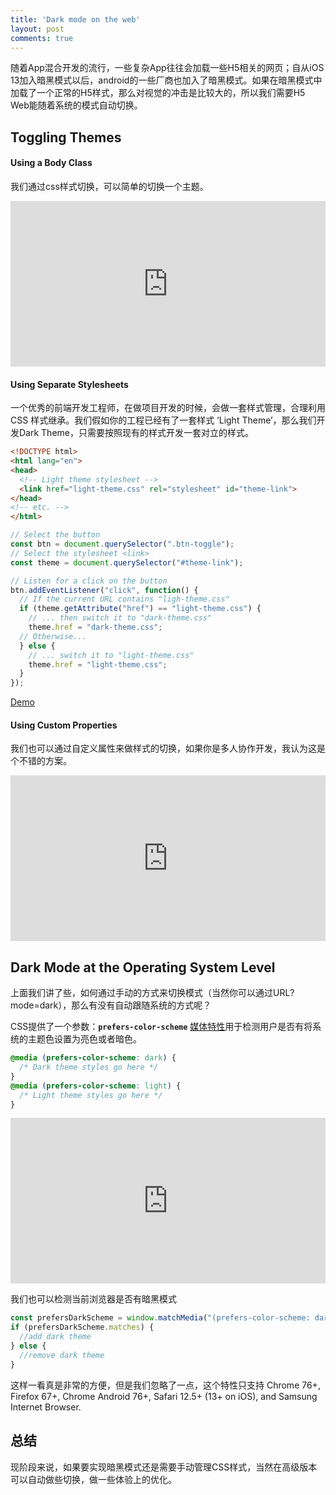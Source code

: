 ```yaml
---
title: 'Dark mode on the web'
layout: post
comments: true
---
```


随着App混合开发的流行，一些复杂App往往会加载一些H5相关的网页；自从iOS 13加入暗黑模式以后，android的一些厂商也加入了暗黑模式。如果在暗黑模式中加载了一个正常的H5样式，那么对视觉的冲击是比较大的，所以我们需要H5 Web能随着系统的模式自动切换。

## Toggling Themes

#### Using a Body Class

我们通过css样式切换，可以简单的切换一个主题。

<iframe height="265" style="width: 100%;" scrolling="no" title="Method 1 - Class Swapping" src="https://codepen.io/adhuham/embed/dyodgPj?height=265&theme-id=light&default-tab=html,result" frameborder="no" loading="lazy" allowtransparency="true" allowfullscreen="true">
  See the Pen <a href='https://codepen.io/adhuham/pen/dyodgPj'>Method 1 - Class Swapping</a> by Mohamed Adhuham
  (<a href='https://codepen.io/adhuham'>@adhuham</a>) on <a href='https://codepen.io'>CodePen</a>.
</iframe>



#### Using Separate Stylesheets

一个优秀的前端开发工程师，在做项目开发的时候，会做一套样式管理，合理利用CSS 样式继承。我们假如你的工程已经有了一套样式 ‘Light Theme’，那么我们开发Dark Theme，只需要按照现有的样式开发一套对立的样式。

```html
<!DOCTYPE html>
<html lang="en">
<head>
  <!-- Light theme stylesheet -->
  <link href="light-theme.css" rel="stylesheet" id="theme-link">
</head>
<!-- etc. -->
</html>
```

```js
// Select the button
const btn = document.querySelector(".btn-toggle");
// Select the stylesheet <link>
const theme = document.querySelector("#theme-link");

// Listen for a click on the button
btn.addEventListener("click", function() {
  // If the current URL contains "ligh-theme.css"
  if (theme.getAttribute("href") == "light-theme.css") {
    // ... then switch it to "dark-theme.css"
    theme.href = "dark-theme.css";
  // Otherwise...
  } else {
    // ... switch it to "light-theme.css"
    theme.href = "light-theme.css";
  }
});
```

[Demo](https://codepen.io/adhuham/project/editor/AqjdGV)

#### Using Custom Properties

我们也可以通过自定义属性来做样式的切换，如果你是多人协作开发，我认为这是个不错的方案。

<iframe height="265" style="width: 100%;" scrolling="no" title="KKaPMWM" src="https://codepen.io/dcell/embed/KKaPMWM?height=265&theme-id=light&default-tab=html,result" frameborder="no" loading="lazy" allowtransparency="true" allowfullscreen="true">
  See the Pen <a href='https://codepen.io/dcell/pen/KKaPMWM'>KKaPMWM</a> by Dcell
  (<a href='https://codepen.io/dcell'>@dcell</a>) on <a href='https://codepen.io'>CodePen</a>.
</iframe>



## Dark Mode at the Operating System Level

上面我们讲了些，如何通过手动的方式来切换模式（当然你可以通过URL?mode=dark），那么有没有自动跟随系统的方式呢？

CSS提供了一个参数：**`prefers-color-scheme`** [媒体特性](https://developer.mozilla.org/zh-CN/docs/Web/CSS/Media_Queries/Using_media_queries#media_features)用于检测用户是否有将系统的主题色设置为亮色或者暗色。

```css
@media (prefers-color-scheme: dark) {
  /* Dark theme styles go here */
}
@media (prefers-color-scheme: light) {
  /* Light theme styles go here */
}
```

<iframe height="265" style="width: 100%;" scrolling="no" title="Prefers Color Scheme: Demo Use Case" src="https://codepen.io/team/css-tricks/embed/mdVrQXV?height=265&theme-id=light&default-tab=html,result" frameborder="no" loading="lazy" allowtransparency="true" allowfullscreen="true">
  See the Pen <a href='https://codepen.io/team/css-tricks/pen/mdVrQXV'>Prefers Color Scheme: Demo Use Case</a> by CSS-Tricks
  (<a href='https://codepen.io/css-tricks'>@css-tricks</a>) on <a href='https://codepen.io'>CodePen</a>.
</iframe>

我们也可以检测当前浏览器是否有暗黑模式

```js
const prefersDarkScheme = window.matchMedia("(prefers-color-scheme: dark)");
if (prefersDarkScheme.matches) {
  //add dark theme
} else {
  //remove dark theme
}

```

这样一看真是非常的方便，但是我们忽略了一点，这个特性只支持 Chrome 76+, Firefox 67+, Chrome Android 76+, Safari 12.5+ (13+ on iOS), and Samsung Internet Browser.

## 总结

现阶段来说，如果要实现暗黑模式还是需要手动管理CSS样式，当然在高级版本可以自动做些切换，做一些体验上的优化。

